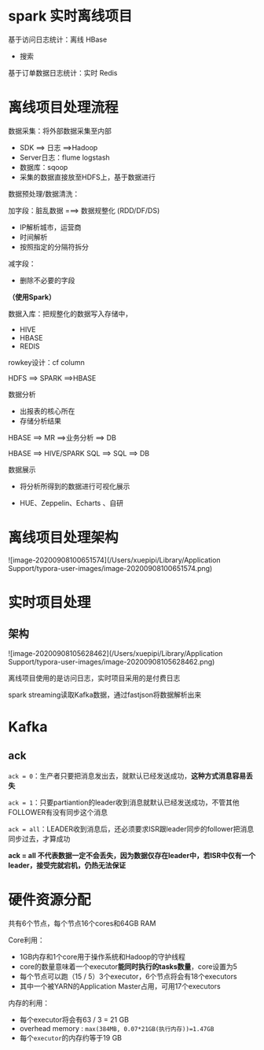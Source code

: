 # spark 实时离线项目

基于访问日志统计：离线 HBase

- 搜索

基于订单数据日志统计：实时 Redis

# 离线项目处理流程

数据采集：将外部数据采集至内部

- SDK ==> 日志 ==>Hadoop
- Server日志：flume logstash
- 数据库：sqoop 
- 采集的数据直接放至HDFS上，基于数据进行  

数据预处理/数据清洗：

加字段：脏乱数据 ===> 数据规整化 (RDD/DF/DS)

- IP解析城市，运营商
- 时间解析
- 按照指定的分隔符拆分

减字段：

- 删除不必要的字段

**（使用Spark）**

数据入库：把规整化的数据写入存储中，

- HIVE
- HBASE
- REDIS

rowkey设计：cf column 

HDFS ==> SPARK ==>HBASE

数据分析

- 出报表的核心所在
- 存储分析结果

HBASE ==> MR ==>业务分析 ==> DB

HBASE ==> HIVE/SPARK SQL ==> SQL ==> DB

数据展示

- 将分析所得到的数据进行可视化展示

- HUE、Zeppelin、Echarts 、自研

# 离线项目处理架构

![image-20200908100651574](/Users/xuepipi/Library/Application Support/typora-user-images/image-20200908100651574.png)

# 实时项目处理

## 架构

![image-20200908105628462](/Users/xuepipi/Library/Application Support/typora-user-images/image-20200908105628462.png)

离线项目使用的是访问日志，实时项目采用的是付费日志

spark streaming读取Kafka数据，通过fastjson将数据解析出来

# Kafka

## ack

`ack = 0`：生产者只要把消息发出去，就默认已经发送成功，**这种方式消息容易丢失**

`ack = 1`：只要partiantion的leader收到消息就默认已经发送成功，不管其他FOLLOWER有没有同步这个消息

`ack = all`：LEADER收到消息后，还必须要求ISR跟leader同步的follower把消息同步过去，才算成功

**ack = all 不代表数据一定不会丢失，因为数据仅存在leader中，若ISR中仅有一个leader，接受完就宕机，仍热无法保证**

# 硬件资源分配

共有6个节点，每个节点16个cores和64GB RAM

Core利用：

- 1GB内存和1个core用于操作系统和Hadoop的守护线程
- core的数量意味着一个executor**能同时执行的tasks数量**，core设置为5
- 每个节点可以跑（15 / 5）3个executor，6个节点将会有18个executors
- 其中一个被YARN的Application Master占用，可用17个executors

内存的利用：

- 每个executor将会有63 / 3 = 21 GB
- overhead memory : `max(384MB, 0.07*21GB(执行内存))=1.47GB`
- 每个`executor`的内存约等于19 GB

